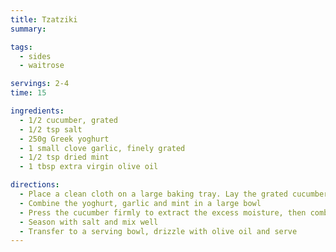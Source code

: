 ```yaml
---
title: Tzatziki
summary: 

tags:
  - sides
  - waitrose

servings: 2-4
time: 15

ingredients:
  - 1/2 cucumber, grated
  - 1/2 tsp salt
  - 250g Greek yoghurt
  - 1 small clove garlic, finely grated
  - 1/2 tsp dried mint
  - 1 tbsp extra virgin olive oil

directions:
  - Place a clean cloth on a large baking tray. Lay the grated cucumber evenly on top of the cloth, sprinkle with the salt and set aside
  - Combine the yoghurt, garlic and mint in a large bowl
  - Press the cucumber firmly to extract the excess moisture, then combine thoroughly with the yoghurt mixture
  - Season with salt and mix well
  - Transfer to a serving bowl, drizzle with olive oil and serve
---
```

